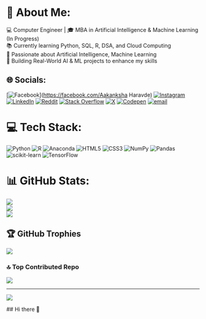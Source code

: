 # 💫 About Me:
💻 Computer Engineer | 🎓 MBA in Artificial Intelligence & Machine Learning (In Progress)<br>📚 Currently learning Python, SQL, R, DSA, and Cloud Computing<br>🚀 Passionate about Artificial Intelligence, Machine Learning<br>🎯 Building Real-World AI & ML projects to enhance my skills 


## 🌐 Socials:
[![Facebook](https://img.shields.io/badge/Facebook-%231877F2.svg?logo=Facebook&logoColor=white)](https://facebook.com/Aakanksha Haravde) [![Instagram](https://img.shields.io/badge/Instagram-%23E4405F.svg?logo=Instagram&logoColor=white)](https://instagram.com/aakanksha.haravde) [![LinkedIn](https://img.shields.io/badge/LinkedIn-%230077B5.svg?logo=linkedin&logoColor=white)](https://linkedin.com/in/aakanksha-haravde-ak30) [![Reddit](https://img.shields.io/badge/Reddit-%23FF4500.svg?logo=Reddit&logoColor=white)](https://reddit.com/user/u/Ok-Collar8641) [![Stack Overflow](https://img.shields.io/badge/-Stackoverflow-FE7A16?logo=stack-overflow&logoColor=white)](https://stackoverflow.com/users/29470826) [![X](https://img.shields.io/badge/X-black.svg?logo=X&logoColor=white)](https://x.com/@AkHaravde) [![Codepen](https://img.shields.io/badge/Codepen-000000?logo=codepen&logoColor=white)](https://codepen.io/Aksx0730) [![email](https://img.shields.io/badge/Email-D14836?logo=gmail&logoColor=white)](mailto:aakankshanh@gmail.com) 

# 💻 Tech Stack:
![Python](https://img.shields.io/badge/python-3670A0?style=for-the-badge&logo=python&logoColor=ffdd54) ![R](https://img.shields.io/badge/r-%23276DC3.svg?style=for-the-badge&logo=r&logoColor=white) ![Anaconda](https://img.shields.io/badge/Anaconda-%2344A833.svg?style=for-the-badge&logo=anaconda&logoColor=white) ![HTML5](https://img.shields.io/badge/html5-%23E34F26.svg?style=for-the-badge&logo=html5&logoColor=white) ![CSS3](https://img.shields.io/badge/css3-%231572B6.svg?style=for-the-badge&logo=css3&logoColor=white) ![NumPy](https://img.shields.io/badge/numpy-%23013243.svg?style=for-the-badge&logo=numpy&logoColor=white) ![Pandas](https://img.shields.io/badge/pandas-%23150458.svg?style=for-the-badge&logo=pandas&logoColor=white) ![scikit-learn](https://img.shields.io/badge/scikit--learn-%23F7931E.svg?style=for-the-badge&logo=scikit-learn&logoColor=white) ![TensorFlow](https://img.shields.io/badge/TensorFlow-%23FF6F00.svg?style=for-the-badge&logo=TensorFlow&logoColor=white)
# 📊 GitHub Stats:
![](https://github-readme-stats.vercel.app/api?username=Aksx0730&theme=dark&hide_border=false&include_all_commits=true&count_private=true)<br/>
![](https://github-readme-streak-stats.herokuapp.com/?user=Aksx0730&theme=dark&hide_border=false)<br/>
![](https://github-readme-stats.vercel.app/api/top-langs/?username=Aksx0730&theme=dark&hide_border=false&include_all_commits=true&count_private=true&layout=compact)

## 🏆 GitHub Trophies
![](https://github-profile-trophy.vercel.app/?username=Aksx0730&theme=radical&no-frame=false&no-bg=false&margin-w=4)

### 🔝 Top Contributed Repo
![](https://github-contributor-stats.vercel.app/api?username=Aksx0730&limit=5&theme=dark&combine_all_yearly_contributions=true)

---
[![](https://visitcount.itsvg.in/api?id=Aksx0730&icon=0&color=0)](https://visitcount.itsvg.in)

<!-- Proudly created with GPRM ( https://gprm.itsvg.in ) -->## Hi there 👋

<!--
**AakankshaHaravde/AakankshaHaravde** is a ✨ _special_ ✨ repository because its `README.md` (this file) appears on your GitHub profile.

Here are some ideas to get you started:

- 🔭 I’m currently working on ...
- 🌱 I’m currently learning ...
- 👯 I’m looking to collaborate on ...
- 🤔 I’m looking for help with ...
- 💬 Ask me about ...
- 📫 How to reach me: ...
- 😄 Pronouns: ...
- ⚡ Fun fact: ...
-->
